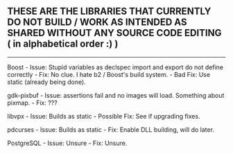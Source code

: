 ## THESE ARE THE LIBRARIES THAT CURRENTLY DO NOT BUILD / WORK AS INTENDED AS SHARED WITHOUT ANY SOURCE CODE EDITING ( in alphabetical order :) )

-------------------------------------------------------------------------------------------------------------------

Boost - Issue: Stupid variables as declspec import and export do not define correctly - Fix: No clue. I hate b2 / Boost's build system. - Bad Fix: Use static (already being done).

gdk-pixbuf - Issue: assertions fail and no images will load. Something about pixmap. - Fix: ???

libvpx - Issue: Builds as static - Possible Fix: See if upgrading fixes.

pdcurses - Issue: Builds as static - Fix: Enable DLL building, will do later.

PostgreSQL - Issue: Unsure - Fix: Unsure.